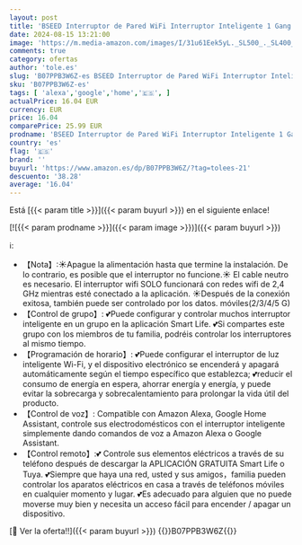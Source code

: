 ```yaml
---
layout: post
title: 'BSEED Interruptor de Pared WiFi Interruptor Inteligente 1 Gang 1 Vía con Pantalla Táctil Negro Compatible con Alexa  Google Home  Control de APP y Función de Temporizador【Se necesita Neutro'
date: 2024-08-15 13:21:00
image: 'https://m.media-amazon.com/images/I/31u61Eek5yL._SL500_._SL400_.jpg'
comments: true
category: ofertas
author: 'tole.es'
slug: 'B07PPB3W6Z-es BSEED Interruptor de Pared WiFi Interruptor Inteligente 1...'
sku: 'B07PPB3W6Z-es'
tags: [ 'alexa','google','home','🇪🇸', ]
actualPrice: 16.04 EUR
currency: EUR
price: 16.04
comparePrice: 25.99 EUR
prodname: 'BSEED Interruptor de Pared WiFi Interruptor Inteligente 1 Gang 1 Vía con Pantalla Táctil Negro Compatible con Alexa  Google Home  Control de APP y Función de Temporizador【Se necesita Neutro'
country: 'es'
flag: '🇪🇸'
brand: ''
buyurl: 'https://www.amazon.es/dp/B07PPB3W6Z/?tag=tolees-21'
descuento: '38.28'
average: '16.04'
---
```


Está [{{< param title >}}]({{< param buyurl >}}) en el siguiente enlace!

[![{{< param prodname >}}]({{< param image >}})]({{< param buyurl >}})

ℹ️:

- 【Nota】:☀Apague la alimentación hasta que termine la instalación. De lo contrario, es posible que el interruptor no funcione.☀ El cable neutro es necesario. El interruptor wifi SOLO funcionará con redes wifi de 2,4 GHz mientras esté conectado a la aplicación. ☀Después de la conexión exitosa, también puede ser controlado por los datos. móviles(2/3/4/5 G)
- 【Control de grupo】: 💕Puede configurar y controlar muchos interruptor inteligente en un grupo en la aplicación Smart Life. 💕Si compartes este grupo con los miembros de tu familia, podréis controlar los interruptores al mismo tiempo.
- 【Programación de horario】: 💕Puede configurar el interruptor de luz inteligente Wi-Fi, y el dispositivo electrónico se encenderá y apagará automáticamente según el tiempo específico que establezca; 💕reducir el consumo de energía en espera, ahorrar energía y energía, y puede evitar la sobrecarga y sobrecalentamiento para prolongar la vida útil del producto.
- 【Control de voz】: Compatible con Amazon Alexa, Google Home Assistant, controle sus electrodomésticos con el interruptor inteligente simplemente dando comandos de voz a Amazon Alexa o Google Assistant.
- 【Control remoto】:💕 Controle sus elementos eléctricos a través de su teléfono después de descargar la APLICACIÓN GRATUITA Smart Life o Tuya. 💕Siempre que haya una red, usted y sus amigos，familia pueden controlar los aparatos eléctricos en casa a través de teléfonos móviles en cualquier momento y lugar. 💕Es adecuado para alguien que no puede moverse muy bien y necesita un acceso fácil para encender / apagar un dispositivo.

[🛒 Ver la oferta!!]({{< param buyurl >}})
{{<world>}}B07PPB3W6Z{{</world>}}
